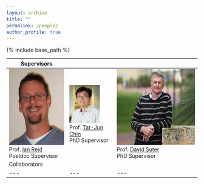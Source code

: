```yaml
---
layout: archive
title: ""
permalink: /people/
author_profile: true
---
```


{% include base_path %}

|Supervisors|   |   |
|---|---|---|
|<img src="../images/ian_reid.jpg" alt="drawing" height="200px"/> <br> Prof. [Ian Reid](https://cs.adelaide.edu.au/~ianr/) <br> Postdoc Supervisor| <img src="../images/tj.jpg" alt="drawing" height="100px"/> <br> Prof. [Tat-Jun Chin](https://cs.adelaide.edu.au/~tjchin/) <br> PhD Supervisor| <img src="../images/david_suter.jpg" alt="drawing" height="200px"/> <br> Prof. [David Suter](https://cs.adelaide.edu.au/~dsuter/) <br> PhD Supervisor|
|Collaborators|   |   |
|---|---|---|

